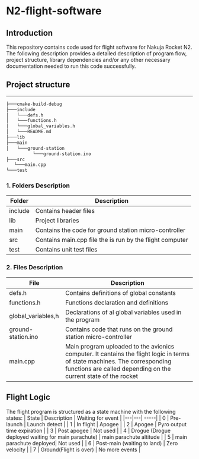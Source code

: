 # N2-flight-software
## Introduction
This repository contains code used for flight software for Nakuja Rocket N2. The following description provides a detailed
description of program flow, project structure, library dependencies and/or any other necessary documentation needed to run this 
code successfully.

## Project structure
***

```asm
├───cmake-build-debug
├───include
│   └───defs.h
│   └───functions.h
│   └───global_variables.h
│   └───README.md
├───lib
├───main
│   └───ground-station
          └───ground-station.ino
├───src
   └───main.cpp
└───test
```

### 1. Folders Description
| Folder  | Description   |
|---|---|
|  include | Contains header files   |
|  lib | Project libraries|
|main | Contains the code for ground station micro-controller   |
|src| Contains main.cpp file the is run by the flight computer   |
|test| Contains unit test files    |

### 2. Files Description
|File   | Description   |
|---|---|
| defs.h  | Contains definitions of global constants |
|functions.h   | Functions declaration and definitions |
| global_variables,h   | Declarations of al global variables used in the program   |
| ground-station.ino    | Contains code that runs on the ground station micro-controller   |
|main.cpp   | Main program uploaded to the avionics computer. It cantains the flight logic in terms of state machines. The corresponding functions are called depending on the current state of the rocket   |


## Flight Logic 
The flight program is structured as a state machine with the following states:
| State  | Description  | Waiting for event |
|---|---| -----|
| 0  | Pre-launch    |  Launch detect  |
| 1  | In flight      |  Apogee |
| 2  | Apogee    |  Pyro output time expiration  |
| 3  | Post apogee    |  Not used  |
| 4  | Drogue (Drogue deployed waiting for main parachute)   | main parachute altitude   |
| 5  | main parachute deployed| Not used  |
| 6  | Post-main (waiting to land) |  Zero velocity |
| 7  | Ground(Flight is over)    |  No more events  |


